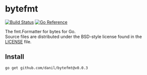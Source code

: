 bytefmt
=======

[![Build Status](https://cloud.drone.io/api/badges/danil/bytefmt/status.svg)](https://cloud.drone.io/danil/bytefmt)
[![Go Reference](https://pkg.go.dev/badge/github.com/danil/bytefmt.svg)](https://pkg.go.dev/github.com/danil/bytefmt)

The fmt.Formatter for bytes for Go.  
Source files are distributed under the BSD-style license
found in the [LICENSE](./LICENSE) file.

Install
-------

    go get github.com/danil/bytefmt@v0.0.3
